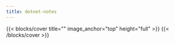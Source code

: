 ```yaml
---
title: dotnet-notes
---
```


{{< blocks/cover title="" image_anchor="top" height="full" >}}
{{< /blocks/cover >}}
